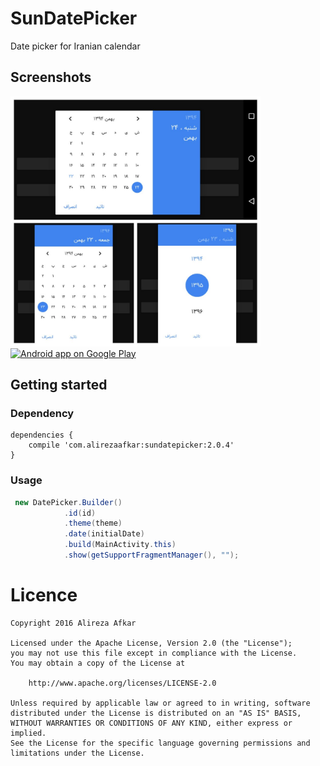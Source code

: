 # SunDatePicker
Date picker for Iranian calendar 

## Screenshots

<img src="/Preview.jpg" width="400" height="400"/>

<a href="https://play.google.com/store/apps/details?id=com.afkar.sundatepicker">
  <img alt="Android app on Google Play" src="https://play.google.com/intl/en_us/badges/images/badge_new.png" />
</a>

## Getting started

### Dependency

```
dependencies {
    compile 'com.alirezaafkar:sundatepicker:2.0.4'
}
```

### Usage

```java
 new DatePicker.Builder()
            .id(id)
            .theme(theme)
            .date(initialDate)
            .build(MainActivity.this)
            .show(getSupportFragmentManager(), "");
```

# Licence

    Copyright 2016 Alireza Afkar
    
    Licensed under the Apache License, Version 2.0 (the "License");
    you may not use this file except in compliance with the License.
    You may obtain a copy of the License at
    
        http://www.apache.org/licenses/LICENSE-2.0
    
    Unless required by applicable law or agreed to in writing, software
    distributed under the License is distributed on an "AS IS" BASIS,
    WITHOUT WARRANTIES OR CONDITIONS OF ANY KIND, either express or implied.
    See the License for the specific language governing permissions and
    limitations under the License.
